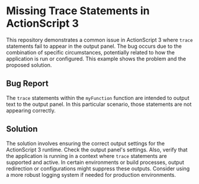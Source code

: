 # Missing Trace Statements in ActionScript 3

This repository demonstrates a common issue in ActionScript 3 where `trace` statements fail to appear in the output panel.  The bug occurs due to the combination of specific circumstances, potentially related to how the application is run or configured. This example shows the problem and the proposed solution.

## Bug Report

The `trace` statements within the `myFunction` function are intended to output text to the output panel. In this particular scenario, those statements are not appearing correctly. 

## Solution

The solution involves ensuring the correct output settings for the ActionScript 3 runtime. Check the output panel's settings. Also, verify that the application is running in a context where `trace` statements are supported and active. In certain environments or build processes, output redirection or configurations might suppress these outputs. Consider using a more robust logging system if needed for production environments.